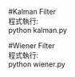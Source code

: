#Kalman Filter</br>
程式執行:</br>
python kalman.py</br>

#Wiener Filter</br>
程式執行:</br>
python wiener.py</br>

